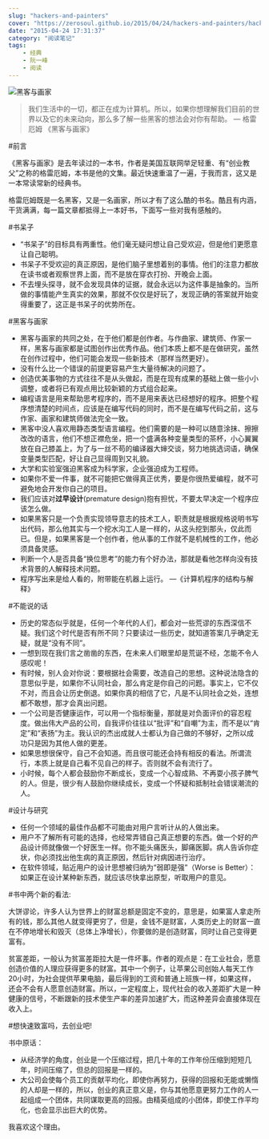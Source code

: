 ```yaml
---
slug: "hackers-and-painters"
cover: "https://zerosoul.github.io/2015/04/24/hackers-and-painters/hacker.jpg"
date: "2015-04-24 17:31:37"
category: "阅读笔记"
tags:
    - 经典
    - 阮一峰
    - 阅读
---
```

![黑客与画家](https://zerosoul.github.io/2015/04/24/hackers-and-painters/hacker.jpg)

> 我们生活中的一切，都正在成为计算机。所以，如果你想理解我们目前的世界以及它的未来动向，那么多了解一些黑客的想法会对你有帮助。 — 格雷厄姆 《黑客与画家》

#前言

《黑客与画家》是去年读过的一本书，作者是美国互联网举足轻重、有“创业教父”之称的格雷厄姆，本书是他的文集。最近快速重温了一遍，于我而言，这又是一本常读常新的经典书。

格雷厄姆既是一名黑客，又是一名画家，所以才有了这么酷的书名。酷且有内涵，干货满满，每一篇文章都抵得上一本好书，下面写一些对我有感触的。

#书呆子

-   “书呆子”的目标具有两重性。他们毫无疑问想让自己受欢迎，但是他们更愿意让自己聪明。
-   书呆子不受欢迎的真正原因，是他们脑子里想着别的事情。他们的注意力都放在读书或者观察世界上面，而不是放在穿衣打扮、开晚会上面。
-   不去埋头探寻，就不会发现具体的证据，就会永远以为这件事是抽象的。当所做的事情能产生真实的效果，那就不仅仅是好玩了，发现正确的答案就开始变得重要了，这正是书呆子的优势所在。

#黑客与画家

-   黑客与画家的共同之处，在于他们都是创作者。与作曲家、建筑师、作家一样，黑客与画家都是试图创作出优秀作品。他们本质上都不是在做研究，虽然在创作过程中，他们可能会发现一些新技术（那样当然更好）。
-   没有什么比一个错误的前提更容易产生大量待解决的问题了。
-   创造优美事物的方式往往不是从头做起，而是在现有成果的基础上做一些小小调整，或者将已有观点用比较新颖的方式组合起来。
-   编程语言是用来帮助思考程序的，而不是用来表达已经想好的程序。把整个程序想清楚的时间点，应该是在编写代码的同时，而不是在编写代码之前，这与作家、画家和建筑师做法完全一致。
-   黑客中没人喜欢用静态类型语言编程。他们需要的是一种可以随意涂抹、擦擦改改的语言，他们不想正襟危坐，把一个盛满各种变量类型的茶杯，小心翼翼放在自己膝盖上，为了与一丝不苟的编译器大婶交谈，努力地挑选词语，确保变量类型匹配，好让自己显得周到又礼貌。
-   大学和实验室强迫黑客成为科学家，企业强迫成为工程师。
-   如果你不爱一件事，就不可能把它做得真正优秀，要是你很热爱编程，就不可避免地会开发你自己的项目。
-   我们应该对**过早设计**(premature design)抱有担忧，不要太早决定一个程序应该怎么做。
-   如果黑客只是一个负责实现领导意志的技术工人，职责就是根据规格说明书写出代码，那么他其实与一个挖水沟工人是一样的，从这头挖到那头，仅此而已。但是，如果黑客是一个创作者，他从事的工作就不是机械性的工作，他必须具备灵感。
-   判断一个人是否具备“换位思考”的能力有个好办法，那就是看他怎样向没有技术背景的人解释技术问题。
-   程序写出来是给人看的，附带能在机器上运行。 —《计算机程序的结构与解释》

#不能说的话

-   历史的常态似乎就是，任何一个年代的人们，都会对一些荒谬的东西深信不疑。我们这个时代是否有所不同？只要读过一些历史，就知道答案几乎确定无疑，就是“没有不同”。
-   一想到现在我们言之凿凿的东西，在未来人们眼里却是荒诞不经，怎能不令人感叹呢！
-   有时候，别人会对你说：要根据社会需要，改造自己的思想。这种说法隐含的意思似乎是，如果你不认同社会，那么肯定是你自己的问题。事实上，它不仅不对，而且会让历史倒退。如果你真的相信了它，凡是不认同社会之处，连想都不敢想，那才会真出问题。
-   一个公司是否健康运作，可以用一个指标衡量，那就是对负面评价的容忍程度。做出伟大产品的公司，自我评价往往以“批评”和“自嘲”为主，而不是以“肯定”和“表扬”为主。我认识的杰出成就人士都认为自己做的不够好，之所以成功只是因为其他人做的更差。
-   如果思想很保守，自己不会知道。而且很可能还会持有相反的看法。所谓流行，本质上就是自己看不见自己的样子。否则就不会有流行了。
-   小时候，每个人都会鼓励你不断成长，变成一个心智成熟、不再耍小孩子脾气的人。但是，很少有人鼓励你继续成长，变成一个怀疑和抵制社会错误潮流的人。

#设计与研究

-   任何一个领域的最佳作品都不可能由对用户言听计从的人做出来。
-   用户不了解所有可能的选择，也经常弄错自己真正想要的东西。做一个好的产品设计师就像做一个好医生一样。你不能头痛医头，脚痛医脚。病人告诉你症状，你必须找出他生病的真正原因，然后针对病因进行治疗。
-   在软件领域，贴近用户的设计思想被归纳为“弱即是强”（Worse is Better）：如果正在设计某种新东西，就应该尽快拿出原型，听取用户的意见。

#书中两个新的看法:

大饼谬论，许多人认为世界上的财富总额是固定不变的，意思是，如果富人拿走所有的钱，那么其他人就变得更穷了，但是，金钱不是财富，人类历史上的财富一直在不停地增长和毁灭（总体上净增长），你要做的是创造财富，同时让自己变得更富有。

贫富差距，一般认为贫富差距拉大是一件坏事。作者的观点是：在工业社会，愿意创造价值的人理应获得更多的财富。其中一个例子，让苹果公司创始人每天工作20小时，为社会提供苹果电脑，最后得到的工资和普通上班族一样，如果这样，还会不会有人愿意创造财富。所以，一定程度上，现代社会的收入差距扩大是一种健康的信号，不断跟新的技术使生产率的差异加速扩大，而这种差异会直接体现在收入上。

#想快速致富吗，去创业吧!

书中原话：

-   从经济学的角度，创业是一个压缩过程，把几十年的工作年份压缩到短短几年，时间压缩了，但总的回报是一样的。
-   大公司会使每个员工的贡献平均化，即使你再努力，获得的回报和无能或懒惰的人却是一样的，所以，创业的真正意义是，你与其他愿意更努力工作的人一起组成一个团体，共同谋取更高的回报。由精英组成的小团体，即使工作平均化，也会显示出巨大的优势。

我喜欢这个理由。
